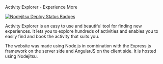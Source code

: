 Activity Explorer - Experience More

[![Nodejitsu Deploy Status Badges](https://webhooks.nodejitsu.com/nodejitsu/handbook.png)](https://webops.nodejitsu.com#BaobabLogic/ActivityExplorer)

Activity Explorer is an easy to use and beautiful tool for finding new experiences. It lets you to explore hundreds of activities and enables you to easily find and book the activity that suits you. 

The website was made using Node.js in combination with the Express.js framework on the server side and AngularJS on the client side.
It is hosted using Nodejitsu.